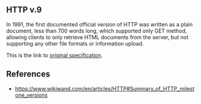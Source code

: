 ## HTTP v.9

In 1991, the first documented official version of HTTP was written as a plain document, less than 700 words long, which supported only GET method, allowing clients to only retrieve HTML documents from the server, but not supporting any other file formats or information upload.

This is the link to [original specification](https://www.w3.org/Protocols/HTTP/AsImplemented.html.).

## References

- https://www.wikiwand.com/en/articles/HTTP#Summary_of_HTTP_milestone_versions
